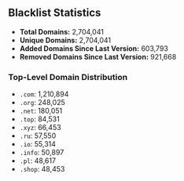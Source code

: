 ## Blacklist Statistics

- **Total Domains:** 2,704,041
- **Unique Domains:** 2,704,041
- **Added Domains Since Last Version:** 603,793
- **Removed Domains Since Last Version:** 921,668

### Top-Level Domain Distribution

-  `.com`: 1,210,894
-  `.org`: 248,025
-  `.net`: 180,051
-  `.top`: 84,531
-  `.xyz`: 66,453
-  `.ru`: 57,550
-  `.io`: 55,314
-  `.info`: 50,897
-  `.pl`: 48,617
-  `.shop`: 48,453
